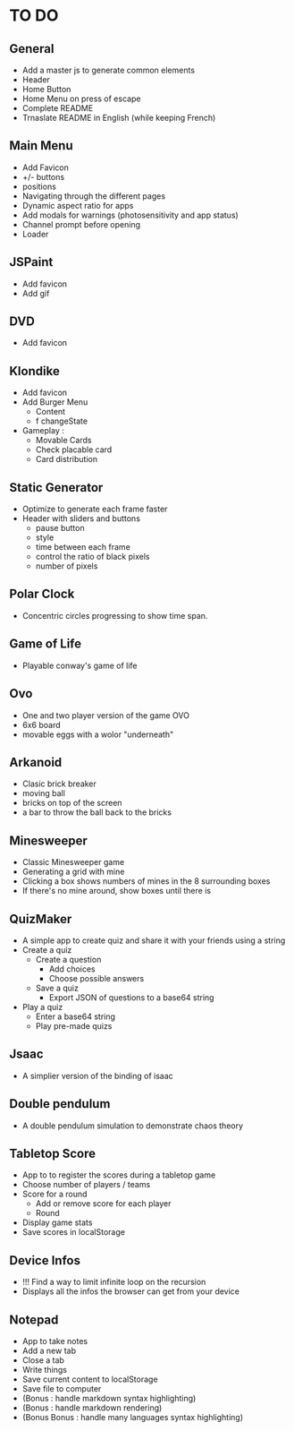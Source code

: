 # TO DO

## General
 + Add a master js to generate common elements
  + Header
  + Home Button
  + Home Menu on press of escape
 + Complete README
 + Trnaslate README in English (while keeping French)

## Main Menu
 + Add Favicon
 + +/- buttons
  + positions
  + Navigating through the different pages
 + Dynamic aspect ratio for apps
 + Add modals for warnings (photosensitivity and app status) 
 + Channel prompt before opening
 + Loader

## JSPaint
 + Add favicon
 + Add gif

## DVD
 + Add favicon

## Klondike
 + Add favicon
 + Add Burger Menu
    + Content
    + f changeState
 + Gameplay :
   + Movable Cards
   + Check placable card
   + Card distribution

## Static Generator
 + Optimize to generate each frame faster
 + Header with sliders and buttons
   + pause button
    + style
   + time between each frame
   + control the ratio of black pixels
   + number of pixels

## Polar Clock
 + Concentric circles progressing to show time span.

## Game of Life
 + Playable conway's game of life

## Ovo
 + One and two player version of the game OVO
  + 6x6 board
  + movable eggs with a wolor "underneath"

## Arkanoid
 + Clasic brick breaker
  + moving ball
  + bricks on top of the screen
  + a bar to throw the ball back to the bricks

## Minesweeper
 + Classic Minesweeper game
  + Generating a grid with mine
  + Clicking a box shows numbers of mines in the 8 surrounding boxes
  + If there's no mine around, show boxes until there is

## QuizMaker
 + A simple app to create quiz and share it with your friends using a string
  + Create a quiz
    + Create a question
      + Add choices
      + Choose possible answers
    + Save a quiz
      + Export JSON of questions to a base64 string
  + Play a quiz
    + Enter a base64 string
    + Play pre-made quizs

## Jsaac
 + A simplier version of the binding of isaac

## Double pendulum
 + A double pendulum simulation to demonstrate chaos theory

## Tabletop Score
 + App to to register the scores during a tabletop game
  + Choose number of players / teams
  + Score for a round
    + Add or remove score for each player
    + Round
  + Display game stats
  + Save scores in localStorage

## Device Infos
 + !!! Find a way to limit infinite loop on the recursion
 + Displays all the infos the browser can get from your device

## Notepad
 + App to take notes
  + Add a new tab
  + Close a tab
  + Write things
  + Save current content to localStorage
  + Save file to computer
  + (Bonus : handle markdown syntax highlighting)
  + (Bonus : handle markdown rendering)
  + (Bonus Bonus : handle many languages syntax highlighting)